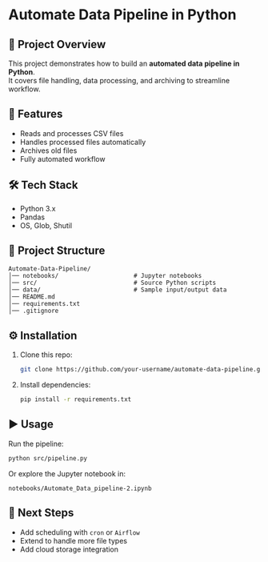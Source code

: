 # Automate Data Pipeline in Python

## 📌 Project Overview
This project demonstrates how to build an **automated data pipeline in Python**.  
It covers file handling, data processing, and archiving to streamline workflow.

## 🚀 Features
- Reads and processes CSV files
- Handles processed files automatically
- Archives old files
- Fully automated workflow

## 🛠️ Tech Stack
- Python 3.x
- Pandas
- OS, Glob, Shutil

## 📂 Project Structure
```
Automate-Data-Pipeline/
│── notebooks/                     # Jupyter notebooks
│── src/                           # Source Python scripts
│── data/                          # Sample input/output data
│── README.md
│── requirements.txt
│── .gitignore
```

## ⚙️ Installation
1. Clone this repo:
   ```bash
   git clone https://github.com/your-username/automate-data-pipeline.git
   ```
2. Install dependencies:
   ```bash
   pip install -r requirements.txt
   ```

## ▶️ Usage
Run the pipeline:
```bash
python src/pipeline.py
```

Or explore the Jupyter notebook in:
```
notebooks/Automate_Data_pipeline-2.ipynb
```

## 📌 Next Steps
- Add scheduling with `cron` or `Airflow`
- Extend to handle more file types
- Add cloud storage integration

